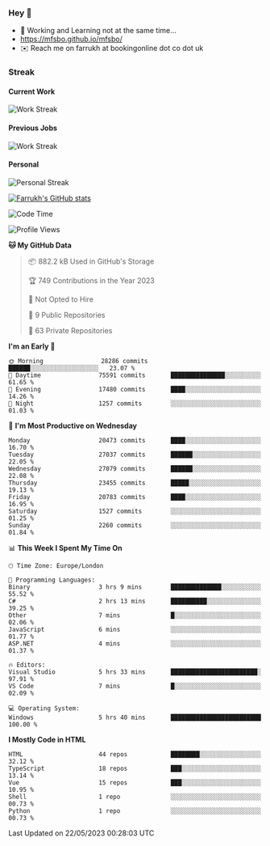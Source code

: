 ### Hey 👋

- 🏃 Working and Learning not at the same time...
- https://mfsbo.github.io/mfsbo/
- ✉️ Reach me on farrukh at bookingonline dot co dot uk

### Streak
#### Current Work
![Work Streak](https://streak-stats.demolab.com/?user=mfsbo)
#### Previous Jobs
![Work Streak](https://streak-stats.demolab.com/?user=farrukhcw)
#### Personal
![Personal Streak](https://streak-stats.demolab.com/?user=farrukhsubhani)

[![Farrukh's GitHub stats](https://github-readme-stats.vercel.app/api?username=mfsbo&hide=stars&count_private=true)](https://github.com/mfsbo/)

<!--START_SECTION:waka-->
![Code Time](http://img.shields.io/badge/Code%20Time-286%20hrs%2024%20mins-blue)

![Profile Views](http://img.shields.io/badge/Profile%20Views-0-blue)

**🐱 My GitHub Data** 

> 📦 882.2 kB Used in GitHub's Storage 
 > 
> 🏆 749 Contributions in the Year 2023
 > 
> 🚫 Not Opted to Hire
 > 
> 📜 9 Public Repositories 
 > 
> 🔑 63 Private Repositories 
 > 
**I'm an Early 🐤** 

```text
🌞 Morning                28286 commits       ██████░░░░░░░░░░░░░░░░░░░   23.07 % 
🌆 Daytime                75591 commits       ███████████████░░░░░░░░░░   61.65 % 
🌃 Evening                17480 commits       ████░░░░░░░░░░░░░░░░░░░░░   14.26 % 
🌙 Night                  1257 commits        ░░░░░░░░░░░░░░░░░░░░░░░░░   01.03 % 
```
📅 **I'm Most Productive on Wednesday** 

```text
Monday                   20473 commits       ████░░░░░░░░░░░░░░░░░░░░░   16.70 % 
Tuesday                  27037 commits       ██████░░░░░░░░░░░░░░░░░░░   22.05 % 
Wednesday                27079 commits       ██████░░░░░░░░░░░░░░░░░░░   22.08 % 
Thursday                 23455 commits       █████░░░░░░░░░░░░░░░░░░░░   19.13 % 
Friday                   20783 commits       ████░░░░░░░░░░░░░░░░░░░░░   16.95 % 
Saturday                 1527 commits        ░░░░░░░░░░░░░░░░░░░░░░░░░   01.25 % 
Sunday                   2260 commits        ░░░░░░░░░░░░░░░░░░░░░░░░░   01.84 % 
```


📊 **This Week I Spent My Time On** 

```text
🕑︎ Time Zone: Europe/London

💬 Programming Languages: 
Binary                   3 hrs 9 mins        ██████████████░░░░░░░░░░░   55.52 % 
C#                       2 hrs 13 mins       ██████████░░░░░░░░░░░░░░░   39.25 % 
Other                    7 mins              █░░░░░░░░░░░░░░░░░░░░░░░░   02.06 % 
JavaScript               6 mins              ░░░░░░░░░░░░░░░░░░░░░░░░░   01.77 % 
ASP.NET                  4 mins              ░░░░░░░░░░░░░░░░░░░░░░░░░   01.37 % 

🔥 Editors: 
Visual Studio            5 hrs 33 mins       ████████████████████████░   97.91 % 
VS Code                  7 mins              █░░░░░░░░░░░░░░░░░░░░░░░░   02.09 % 

💻 Operating System: 
Windows                  5 hrs 40 mins       █████████████████████████   100.00 % 
```

**I Mostly Code in HTML** 

```text
HTML                     44 repos            ████████░░░░░░░░░░░░░░░░░   32.12 % 
TypeScript               18 repos            ███░░░░░░░░░░░░░░░░░░░░░░   13.14 % 
Vue                      15 repos            ███░░░░░░░░░░░░░░░░░░░░░░   10.95 % 
Shell                    1 repo              ░░░░░░░░░░░░░░░░░░░░░░░░░   00.73 % 
Python                   1 repo              ░░░░░░░░░░░░░░░░░░░░░░░░░   00.73 % 
```




 Last Updated on 22/05/2023 00:28:03 UTC
<!--END_SECTION:waka-->
<!--
**mfsbo/mfsbo** is a ✨ _special_ ✨ repository because its `README.md` (this file) appears on your GitHub profile.

Here are some ideas to get you started:

- 🔭 I’m currently working on ...
- 🌱 I’m currently learning ...
- 👯 I’m looking to collaborate on ...
- 🤔 I’m looking for help with ...
- 💬 Ask me about ...
- 📫 How to reach me: ...
- 😄 Pronouns: ...
- ⚡ Fun fact: ...
-->
